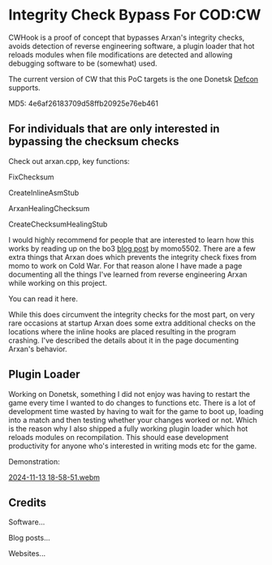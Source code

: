 # Integrity Check Bypass For COD:CW

CWHook is a proof of concept that bypasses Arxan's integrity checks, avoids detection of reverse engineering software, a plugin loader that hot reloads modules when file modifications are detected and allowing debugging software to be (somewhat) used.

The current version of CW that this PoC targets is the one Donetsk [Defcon](https://github.com/ProjectDonetsk/Defcon) supports.

MD5: 4e6af26183709d58ffb20925e76eb461

## For individuals that are only interested in bypassing the checksum checks
Check out arxan.cpp, key functions:

FixChecksum

CreateInlineAsmStub

ArxanHealingChecksum

CreateChecksumHealingStub

I would highly recommend for people that are interested to learn how this works by reading up on the bo3 [blog post](https://momo5502.com/posts/2022-11-17-reverse-engineering-integrity-checks-in-black-ops-3/) by momo5502. 
There are a few extra things that Arxan does which prevents the integrity check fixes from momo to work on Cold War. 
For that reason alone I have made a page documenting all the things I've learned from reverse engineering Arxan while working on this project.

You can read it here.

While this does circumvent the integrity checks for the most part, on very rare occasions at startup Arxan does some extra additional checks on the locations where the inline hooks are placed resulting in the program crashing. I've described the details about it in the page documenting Arxan's behavior.

## Plugin Loader
Working on Donetsk, something I did not enjoy was having to restart the game every time I wanted to do changes to functions etc.
There is a lot of development time wasted by having to wait for the game to boot up, loading into a match and then testing whether your changes worked or not.
Which is the reason why I also shipped a fully working plugin loader which hot reloads modules on recompilation.
This should ease development productivity for anyone who's interested in writing mods etc for the game.

Demonstration:

[2024-11-13 18-58-51.webm](https://github.com/user-attachments/assets/ce5414a4-193e-4350-9ef5-ba59f62fe6df)


## Credits
Software...

Blog posts...

Websites...
